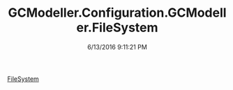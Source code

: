 ﻿---
title: GCModeller.Configuration.GCModeller.FileSystem
date: 6/13/2016 9:11:21 PM
---

[FileSystem](T-GCModeller.Configuration.GCModeller.FileSystem.FileSystem.html)
